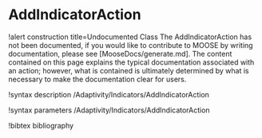 <!-- MOOSE Documentation Stub: Remove this when content is added. -->

# AddIndicatorAction

!alert construction title=Undocumented Class
The AddIndicatorAction has not been documented, if you would like to contribute to MOOSE by writing
documentation, please see [MooseDocs/generate.md]. The content contained on this page explains the typical
documentation associated with an action; however, what is contained is ultimately determined by what
is necessary to make the documentation clear for users.

!syntax description /Adaptivity/Indicators/AddIndicatorAction

!syntax parameters /Adaptivity/Indicators/AddIndicatorAction

!bibtex bibliography
